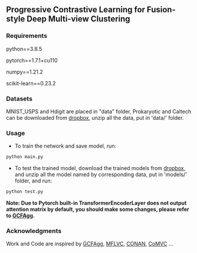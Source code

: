 ## Progressive Contrastive Learning for Fusion-style Deep Multi-view Clustering
 
<!-- ### Authors -->
<!-- Minyang Liu, Zuyuan Yang, Zhenni Li, Shengli Xie -->

<!-- This repo contains the code and data of our CVPR'2024 paper [Progressive Contrastive Learning for Fusion-style Deep Multi-view Clustering](https://openaccess.thecvf.com/content/CVPR2023/papers/Yan_GCFAgg_Global_and_Cross-View_Feature_Aggregation_for_Multi-View_Clustering_CVPR_2023_paper.pdf). -->


<!-- ###  Framework

<img src="framework.png"  width="897" height="317" />

 <!-- The framework of PCL-FDMC. We first employ the autoencoders with MSE reconstruction loss to learn low-level view-specific embeddings $\mathbf{Z}^v$ from raw multi-view data. We then concatenate the embeddings from individual views and perform locally consistent aggregation on concatenated representation $\mathbf{Z}$ to obtain the fusion representation $\hat{\mathbf{Z}}$. Low-level embeddings $\mathbf{Z}^v$ and the fusion representation $\hat{\mathbf{Z}}$ are further mapped into the high-level  space to get $\mathbf{H}^v$ and enhanced fusion representation $\hat{\mathbf{H}}$. MSE denotes Mean Square Error loss; TEL denotes Transformer Encoder Layer; MLP denotes Multi-Layer Perception; NMCL denotes Neighbor-Masked Contrastive Loss. --> 

### Requirements

python==3.8.5

pytorch==1.7.1+cu110

numpy==1.21.2

scikit-learn==0.23.2

### Datasets

MNIST_USPS and Hdigit are placed in "data" folder, Prokaryotic and Caltech can be downloaded from [dropbox](https://www.dropbox.com/scl/fi/shv57hvaq1xo7teurt6xh/data.zip?rlkey=lo05a9iegemt9tuhpe5osj1du&dl=0), unzip all the data, put in 'data/' folder.

### Usage


- To train the network and save model, run:

```bash
python main.py
```

- To test the trained model, download the trained models from [dropbox](https://www.dropbox.com/scl/fi/dn69vhun6rnfu9xieto2e/models.zip?rlkey=t7lxliqobh145i43n4jpnkd5k&dl=0), and unzip all the model named by corresponding data, put in 'models/' folder, and run: 
```bash
python test.py
```

**Note: Due to Pytorch built-in TransformerEncoderLayer does not output attention matrix by default, you should make some changes, please refer to [GCFAgg](https://github.com/Galaxy922/GCFAggMVC/blob/main/Obtain%20-S.docx).**

### Acknowledgments

Work and Code are inspired by [GCFAgg](https://github.com/Galaxy922/GCFAggMVC), [MFLVC](https://github.com/SubmissionsIn/MFLVC), [CONAN](https://github.com/Guanzhou-Ke/conan), [CoMVC](https://github.com/DanielTrosten/mvc) ... 

<!-- ### Citation

If you find our work useful in your research, please consider citing:

```latex
@InProceedings{Yan_2023_CVPR,
    author    = {Yan, Weiqing and Zhang, Yuanyang and Lv, Chenlei and Tang, Chang and Yue, Guanghui and Liao, Liang and Lin, Weisi},
    title     = {GCFAgg: Global and Cross-View Feature Aggregation for Multi-View Clustering},
    booktitle = {Proceedings of the IEEE/CVF Conference on Computer Vision and Pattern Recognition (CVPR)},
    month     = {June},
    year      = {2023},
    pages     = {19863-19872}
}
``` -->

<!-- If you have any problems, contact me via myliu2048@gmail.com. -->


